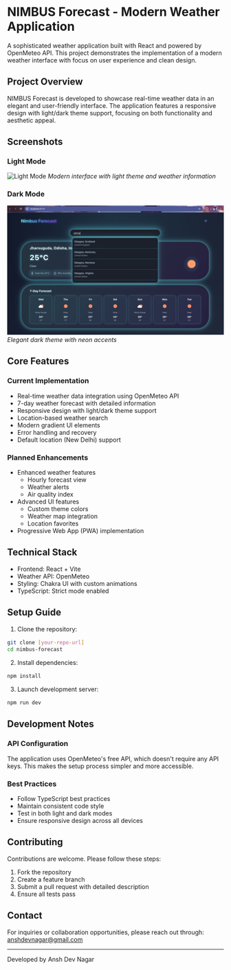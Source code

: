 # NIMBUS Forecast - Modern Weather Application

A sophisticated weather application built with React and powered by OpenMeteo API. This project demonstrates the implementation of a modern weather interface with focus on user experience and clean design.

## Project Overview

NIMBUS Forecast is developed to showcase real-time weather data in an elegant and user-friendly interface. The application features a responsive design with light/dark theme support, focusing on both functionality and aesthetic appeal.

## Screenshots

### Light Mode
![Light Mode](Screenshot/Lightmode.png)
*Modern interface with light theme and weather information*

### Dark Mode
![Dark Mode](Screenshot/Darkmode.png)
*Elegant dark theme with neon accents*

## Core Features

### Current Implementation
* Real-time weather data integration using OpenMeteo API
* 7-day weather forecast with detailed information
* Responsive design with light/dark theme support
* Location-based weather search
* Modern gradient UI elements
* Error handling and recovery
* Default location (New Delhi) support

### Planned Enhancements
* Enhanced weather features
  - Hourly forecast view
  - Weather alerts
  - Air quality index
* Advanced UI features
  - Custom theme colors
  - Weather map integration
  - Location favorites
* Progressive Web App (PWA) implementation

## Technical Stack

* Frontend: React + Vite
* Weather API: OpenMeteo
* Styling: Chakra UI with custom animations
* TypeScript: Strict mode enabled

## Setup Guide

1. Clone the repository:
```bash
git clone [your-repo-url]
cd nimbus-forecast
```

2. Install dependencies:
```bash
npm install
```

3. Launch development server:
```bash
npm run dev
```

## Development Notes

### API Configuration
The application uses OpenMeteo's free API, which doesn't require any API keys. This makes the setup process simpler and more accessible.

### Best Practices
* Follow TypeScript best practices
* Maintain consistent code style
* Test in both light and dark modes
* Ensure responsive design across all devices

## Contributing

Contributions are welcome. Please follow these steps:
1. Fork the repository
2. Create a feature branch
3. Submit a pull request with detailed description
4. Ensure all tests pass

## Contact

For inquiries or collaboration opportunities, please reach out through:
anshdevnagar@gmail.com

---
Developed by Ansh Dev Nagar

